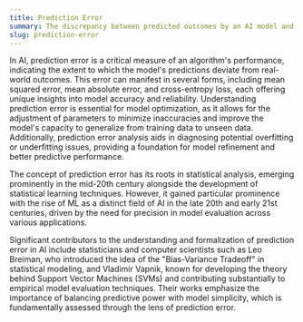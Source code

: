 ```yaml
---
title: Prediction Error
summary: The discrepancy between predicted outcomes by an AI model and the actual observed results in a dataset.
slug: prediction-error
---
```


In AI, prediction error is a critical measure of an algorithm's performance, indicating the extent to which the model's predictions deviate from real-world outcomes. This error can manifest in several forms, including mean squared error, mean absolute error, and cross-entropy loss, each offering unique insights into model accuracy and reliability. Understanding prediction error is essential for model optimization, as it allows for the adjustment of parameters to minimize inaccuracies and improve the model's capacity to generalize from training data to unseen data. Additionally, prediction error analysis aids in diagnosing potential overfitting or underfitting issues, providing a foundation for model refinement and better predictive performance.

The concept of prediction error has its roots in statistical analysis, emerging prominently in the mid-20th century alongside the development of statistical learning techniques. However, it gained particular prominence with the rise of ML as a distinct field of AI in the late 20th and early 21st centuries, driven by the need for precision in model evaluation across various applications.

Significant contributors to the understanding and formalization of prediction error in AI include statisticians and computer scientists such as Leo Breiman, who introduced the idea of the "Bias-Variance Tradeoff" in statistical modeling, and Vladimir Vapnik, known for developing the theory behind Support Vector Machines (SVMs) and contributing substantially to empirical model evaluation techniques. Their works emphasize the importance of balancing predictive power with model simplicity, which is fundamentally assessed through the lens of prediction error.